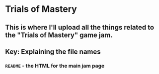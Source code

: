 # Trials of Mastery
## This is where I'll upload all the things related to the "Trials of Mastery" game jam.

## Key: Explaining the file names
### `README` - the HTML for the main jam page
